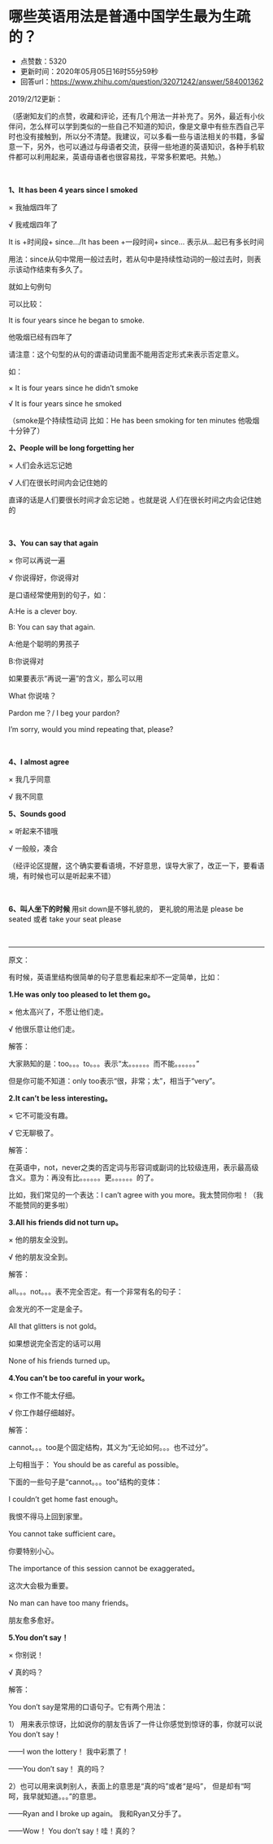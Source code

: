 # 哪些英语用法是普通中国学生最为生疏的？
- 点赞数：5320
- 更新时间：2020年05月05日16时55分59秒
- 回答url：https://www.zhihu.com/question/32071242/answer/584001362
<body>
 <p data-pid="qkzIbosX">2019/2/12更新：</p>
 <p data-pid="zpu39uGt">（感谢知友们的点赞，收藏和评论，还有几个用法一并补充了。另外，最近有小伙伴问，怎么样可以学到类似的一些自己不知道的知识，像是文章中有些东西自己平时也没有接触到，所以分不清楚。我建议，可以多看一些与语法相关的书籍，多留意一下，另外，也可以通过与母语者交流，获得一些地道的英语知识，各种手机软件都可以利用起来，英语母语者也很容易找，平常多积累吧。共勉。）</p>
 <p class="ztext-empty-paragraph"><br></p>
 <p data-pid="oxIudgI_"><b>1、It has been 4 years since I smoked </b></p>
 <p data-pid="SBRc7k-T">× 我抽烟四年了</p>
 <p data-pid="PFXxxrOF">√ 我戒烟四年了</p>
 <p data-pid="Si1wEuDK">It is +时间段+ since.../It has been +一段时间+ since... 表示从...起已有多长时间</p>
 <p data-pid="KHcqf9-1">用法：since从句中常用一般过去时，若从句中是持续性动词的一般过去时，则表示该动作结束有多久了。</p>
 <p data-pid="8mvhtJLP">就如上句例句</p>
 <p data-pid="4D16qKgn">可以比较：</p>
 <p data-pid="IamMg_OE">It is four years since he began to smoke.</p>
 <p data-pid="4ibHBKZA">他吸烟已经有四年了</p>
 <p data-pid="LXxtlhhO">请注意：这个句型的从句的谓语动词里面不能用否定形式来表示否定意义。</p>
 <p data-pid="52oeT1wB">如：</p>
 <p data-pid="dn30IZS-">× It is four years since he didn’t smoke</p>
 <p data-pid="Cfdw7hU2">√ It is four years since he smoked</p>
 <p data-pid="2PkyGV1U">（smoke是个持续性动词 比如：He has been smoking for ten minutes 他吸烟十分钟了）</p>
 <p data-pid="P-mfQe0v"><b>2、People will be long forgetting her</b></p>
 <p data-pid="sPXnRhMG">× 人们会永远忘记她</p>
 <p data-pid="GIasXJbz">√ 人们在很长时间内会记住她的</p>
 <p data-pid="0MI43shE">直译的话是人们要很长时间才会忘记她 。也就是说 人们在很长时间之内会记住她的</p>
 <p class="ztext-empty-paragraph"><br></p>
 <p data-pid="h1Y379Jn"><b>3、You can say that again</b></p>
 <p data-pid="uqi-zN6e">× 你可以再说一遍</p>
 <p data-pid="ySRpftKZ">√ 你说得好，你说得对</p>
 <p data-pid="dIQgSkN9">是口语经常使用到的句子，如：</p>
 <p data-pid="G2G6qIHq">A:He is a clever boy.</p>
 <p data-pid="9tLWcBRW">B: You can say that again.</p>
 <p data-pid="vRzLbT5I">A:他是个聪明的男孩子</p>
 <p data-pid="vdkUHpmx">B:你说得对</p>
 <p data-pid="sVnsEuKW">如果要表示“再说一遍”的含义，那么可以用</p>
 <p data-pid="wIo_pOJN">What 你说啥？</p>
 <p data-pid="5agu-r-S">Pardon me？/ I beg your pardon?</p>
 <p data-pid="8-bJqf0v">I’m sorry, would you mind repeating that, please?</p>
 <p class="ztext-empty-paragraph"><br></p>
 <p data-pid="EgnMus-9"><b>4、I almost agree</b></p>
 <p data-pid="lTwFjD2l">× 我几乎同意</p>
 <p data-pid="e4iL5APm">√ 我不同意</p>
 <p data-pid="mWlUVpBJ"><b>5、Sounds good </b></p>
 <p data-pid="AyROsSM1">× 听起来不错哦</p>
 <p data-pid="VnQIEj2m">√ 一般般，凑合</p>
 <p data-pid="0qhDdVZB">（经评论区提醒，这个确实要看语境，不好意思，误导大家了，改正一下，要看语境，有时候也可以是听起来不错）</p>
 <p class="ztext-empty-paragraph"><br></p>
 <p data-pid="tPQNW37u"><b>6、叫人坐下的时候 </b> 用sit down是不够礼貌的， 更礼貌的用法是 please be seated 或者 take your seat please</p>
 <p class="ztext-empty-paragraph"><br></p>
 <hr>
 <p data-pid="KFg31x9P">原文：</p>
 <p data-pid="w14109uC">有时候，英语里结构很简单的句子意思看起来却不一定简单，比如：</p>
 <p data-pid="bMg2gEuV"><b>1.He was only too pleased to let them go。</b></p>
 <p data-pid="3Ojnxrcl">× 他太高兴了，不愿让他们走。</p>
 <p data-pid="ZyN-xgMJ">√ 他很乐意让他们走。</p>
 <p data-pid="R97CV765">解答：</p>
 <p data-pid="EK0SqRtQ">大家熟知的是：too。。。to。。。表示“太。。。。。。而不能。。。。。。”</p>
 <p data-pid="lOHNYthv">但是你可能不知道：only too表示“很，非常；太”，相当于“very”。</p>
 <p data-pid="RS7i940I"><b>2.It can’t be less interesting。</b></p>
 <p data-pid="SxlN3eTU">× 它不可能没有趣。</p>
 <p data-pid="73v-5QKa">√ 它无聊极了。</p>
 <p data-pid="U1WARG76">解答：</p>
 <p data-pid="dYnLkLAu">在英语中，not，never之类的否定词与形容词或副词的比较级连用，表示最高级含义。意为：再没有比。。。。。。更。。。。。。的了。</p>
 <p data-pid="By1i-4rA">比如，我们常见的一个表达：I can’t agree with you more。我太赞同你啦！（我不能赞同的更多啦）</p>
 <p data-pid="vCXqZlCg"><b>3.All his friends did not turn up。</b></p>
 <p data-pid="9rTH5J_e">× 他的朋友全没到。</p>
 <p data-pid="sJjlv0fL">√ 他的朋友没全到。</p>
 <p data-pid="ogZO8_9N">解答：</p>
 <p data-pid="NBBz19Au">all。。。not。。。表不完全否定。有一个非常有名的句子：</p>
 <p data-pid="sLj6c77U">会发光的不一定是金子。</p>
 <p data-pid="EIefsd_-">All that glitters is not gold。</p>
 <p data-pid="LXPhd6uG">如果想说完全否定的话可以用</p>
 <p data-pid="SF-Jd3lk">None of his friends turned up。</p>
 <p data-pid="c7f1-afC"><b>4.You can’t be too careful in your work。</b></p>
 <p data-pid="pPA6LzHS">× 你工作不能太仔细。</p>
 <p data-pid="5wGIUgNG">√ 你工作越仔细越好。</p>
 <p data-pid="Y1HCBU33">解答：</p>
 <p data-pid="SNb0LEz7">cannot。。。too是个固定结构，其义为“无论如何。。。也不过分”。</p>
 <p data-pid="FSvHEfU_">上句相当于： You should be as careful as possible。</p>
 <p data-pid="2mAWibs-">下面的一些句子是“cannot。。。too”结构的变体：</p>
 <p data-pid="e-zxdDY-">I couldn’t get home fast enough。</p>
 <p data-pid="2VKH_UsG">我恨不得马上回到家里。</p>
 <p data-pid="0psvSjx2">You cannot take sufficient care。</p>
 <p data-pid="ZgMl8r9G">你要特别小心。</p>
 <p data-pid="i6PzS1pC">The importance of this session cannot be exaggerated。</p>
 <p data-pid="dPV9IDPj">这次大会极为重要。</p>
 <p data-pid="i62BLoox">No man can have too many friends。</p>
 <p data-pid="tSzsT_zh">朋友愈多愈好。</p>
 <p data-pid="T7Vjmnxb"><b>5.You don’t say！</b></p>
 <p data-pid="p7KwXUhI">× 你别说！</p>
 <p data-pid="uNuIj9ss">√ 真的吗？</p>
 <p data-pid="D-cMmUPk">解答：</p>
 <p data-pid="i5xz26Z3">You don’t say是常用的口语句子。它有两个用法：</p>
 <p data-pid="y1F0dzk7">1） 用来表示惊讶，比如说你的朋友告诉了一件让你感觉到惊讶的事，你就可以说You don’t say！</p>
 <p data-pid="w9Irppsa">——I won the lottery！ 我中彩票了！</p>
 <p data-pid="q7d2xuS6">——You don’t say！ 真的吗？</p>
 <p data-pid="9g3VygTQ">2）也可以用来讽刺别人，表面上的意思是“真的吗”或者“是吗”， 但是却有“呵呵，我早就知道。。。”的意思。</p>
 <p data-pid="NmalgGTT">——Ryan and I broke up again。 我和Ryan又分手了。</p>
 <p data-pid="YgqdMd_U">——Wow！ You don’t say！哇！真的？</p>
</body>
